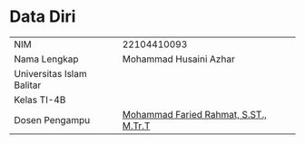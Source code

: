 # Data Diri

|  |  |
|--|--|
| NIM | 22104410093 |
| Nama Lengkap | Mohammad Husaini Azhar |
| Universitas Islam Balitar |
| Kelas TI-4B |
| Dosen Pengampu | [Mohammad Faried Rahmat, S.ST., M.Tr.T](https://github.com/fariedrahmat) |
